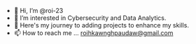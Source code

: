 - 👋 Hi, I’m @roi-23
- 👀 I’m interested in Cybersecurity and Data Analytics. 
- 💞️ Here's my journey to adding projects to enhance my skills.
- 📫 How to reach me ... roihkawnghpaudaw@gmail.com

<!---
roi-23/roi-23 is a ✨ special ✨ repository because its `README.md` (this file) appears on your GitHub profile.
You can click the Preview link to take a look at your changes.
--->
